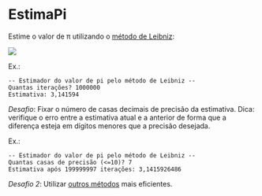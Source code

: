 # EstimaPi

Estime o valor de π utilizando o [método de Leibniz](https://pt.wikipedia.org/wiki/F%C3%B3rmula_de_Leibniz_para_%CF%80):

![](https://wikimedia.org/api/rest_v1/media/math/render/svg/564a366471bdc3ca4d5403d3acf90c4370d4145e)

Ex.:
```
-- Estimador do valor de pi pelo método de Leibniz --
Quantas iterações? 1000000
Estimativa: 3,141594
```

_Desafio_: Fixar o número de casas decimais de precisão da estimativa. Dica: verifique o erro entre a estimativa atual e a anterior de forma que a diferença esteja em dígitos menores que a precisão desejada.

Ex.:
```
-- Estimador do valor de pi pelo método de Leibniz --
Quantas casas de precisão (<=10)? 7
Estimativa após 199999997 iterações: 3,1415926486
```

_Desafio 2_: Utilizar [outros métodos](https://en.wikipedia.org/wiki/Approximations_of_%CF%80) mais eficientes.
